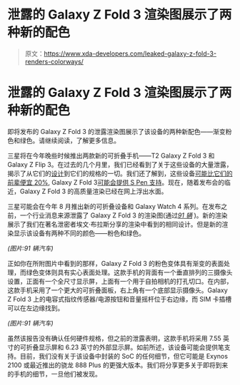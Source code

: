 # 泄露的 Galaxy Z Fold 3 渲染图展示了两种新的配色

> 原文：<https://www.xda-developers.com/leaked-galaxy-z-fold-3-renders-colorways/>

# 泄露的 Galaxy Z Fold 3 渲染图展示了两种新的配色

即将发布的 Galaxy Z Fold 3 的泄露渲染图展示了该设备的两种新配色——渐变粉色和绿色。请继续阅读，了解更多信息。

三星将在今年晚些时候推出两款新的可折叠手机——T2 Galaxy Z Fold 3 和 Galaxy Z Flip 3。在过去的几个月里，我们已经看到了关于这些设备的大量泄露，揭示了从它们的[设计](https://www.xda-developers.com/samsung-galaxy-z-fold-3-z-flip-3-renders-leak/)到它们的规格的一切。我们还了解到，这些设备[可能比它们的前辈便宜 20%](https://www.xda-developers.com/samsung-next-foldable-20-percent-cheaper/), Galaxy Z Fold 3[可能会提供 S Pen 支持](https://www.xda-developers.com/fcc-listing-galaxy-z-fold-3-hint-s-pen-support/)。现在，随着发布会的临近，Galaxy Z Fold 3 的高质量渲染已经在网上浮出水面。

三星可能会在今年 8 月推出新的可折叠设备和 Galaxy Watch 4 系列。在发布之前，一个行业消息来源泄露了 Galaxy Z Fold 3 的渲染图(通过[*91 辆*](https://www.91mobiles.com/hub/samsung-galaxy-z-fold-3-design-colours-renders-exclusive/) )。新的渲染展示了我们在著名泄密者埃文·布拉斯分享的渲染中看到的相同设计。但是新的渲染显示该设备有两种不同的颜色——粉色和绿色。

*(图片:91 辆汽车)*

正如你在所附图片中看到的那样，Galaxy Z Fold 3 的粉色变体具有渐变的表面处理，而绿色变体则具有实心表面处理。这款手机的背面有一个垂直排列的三摄像头设置，正面有一个全尺寸显示屏，上面有一个用于自拍相机的打孔切口。在内部，这款手机采用了一个更大的可折叠面板，右上角有一个底部显示摄像头。Galaxy Z Fold 3 上的电容式指纹传感器/电源按钮和音量摇杆位于右边缘，而 SIM 卡插槽可以在左边缘找到。

*(图片:91 辆汽车)*

虽然该报告没有确认任何硬件规格，但之前的泄露表明，这款手机将采用 7.55 英寸的可折叠显示屏和 6.23 英寸的外部显示屏。如前所述，该设备可能会提供笔支持。目前，我们没有关于该设备中封装的 SoC 的任何细节，但它可能是 Exynos 2100 或最近推出的骁龙 888 Plus 的更强大版本。我们将分享更多关于即将到来的手机的细节，一旦他们被发现。
